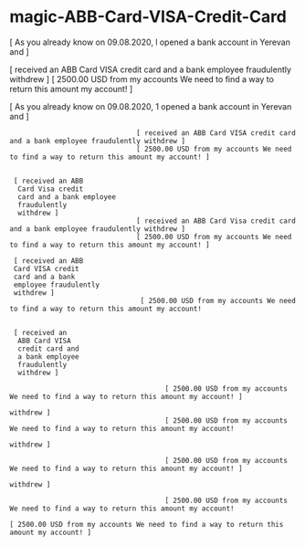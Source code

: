 # magic-ABB-Card-VISA-Credit-Card
[ As you already know on 09.08.2020, l opened a bank account in Yerevan and ]

[ received an ABB Card VISA credit card and a bank employee fraudulently withdrew ]
[ 2500.00 USD from my accounts We need to find a way to return this amount my account! ]

[ As you already
 know on
 09.08.2020, 1
 opened a bank
 account in
 Yerevan and ]
 
 
                                   [ received an ABB Card VISA credit card and a bank employee fraudulently withdrew ]
                                   [ 2500.00 USD from my accounts We need to find a way to return this amount my account! ]
     
     
     [ received an ABB
      Card Visa credit
      card and a bank employee
      fraudulently
      withdrew ]
                                   [ received an ABB Card Visa credit card and a bank employee fraudulently withdrew ]
                                   [ 2500.00 USD from my accounts We need to find a way to return this amount my account! ]
                                   
     [ received an ABB
     Card VISA credit
     card and a bank
     employee fraudulently
     withdrew ]
                                    [ 2500.00 USD from my accounts We need to find a way to return this amount my account!
                                    
                                    
     [ received an
      ABB Card VISA
      credit card and
      a bank employee
      fraudulently
      withdrew ]
      
                                          [ 2500.00 USD from my accounts We need to find a way to return this amount my account! ]
    
    withdrew ]
                                          [ 2500.00 USD from my accounts We need to find a way to return this amount my account!
    
    withdrew ]
    
                                          [ 2500.00 USD from my accounts We need to find a way to return this amount my account! ]
                                          
    withdrew ]
    
                                          [ 2500.00 USD from my accounts We need to find a way to return this amount my account!
                                          
    [ 2500.00 USD from my accounts We need to find a way to return this amount my account! ]
    
                                          
                                          
                                          
                                          
                                    
                                   
                                   
